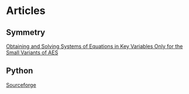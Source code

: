 # Articles
## Symmetry
[Obtaining and Solving Systems of Equations in Key Variables Only for the Small Variants of AES](https://link.springer.com/content/pdf/10.1007%2Fs11786-009-0020-y.pdf)

## Python
[Sourceforge](http://polybori.sourceforge.net/doc/python/polybori.html)
